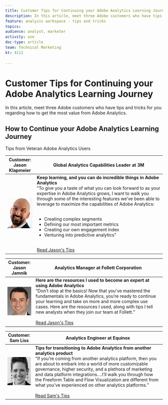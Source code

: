 ```yaml
---
title: Customer Tips for Continuing your Adobe Analytics Learning Journey
description: In this article, meet three Adobe customers who have tips and tricks for you regarding how to get the most value from Adobe Analytics.
feature: analysis workspace - tips and tricks
topics: 
audience: analyst, marketer
activity: use
doc-type: article
team: Technical Marketing
kt: 4111

---
```


# Customer Tips for Continuing your Adobe Analytics Learning Journey

In this article, meet three Adobe customers who have tips and tricks for you regarding how to get the most value from Adobe Analytics.

## How to Continue your Adobe Analytics Learning Journey

Tips from Veteran Adobe Analytics Users

|Customer:<br>Jason Klapmeier    |      Global Analytics Capabilities Leader at 3M     |
|------------|------------|
| ![Jason Klapmeier](assets/jasonklapmeier.jpg) | **Keep learning, and you can do incredible things in Adobe Analytics** <br> “To give you a taste of what you can look forward to as your expertise in Adobe Analytics grows, I want to walk you through some of the interesting features we’ve been able to leverage to maximize the capabilities of Adobe Analytics: <br><br><ul><li>Creating complex segments</li><li>Defining our most important metrics</li><li>Creating our own engagement index</li><li>Venturing into predictive analytics”</li></ul><br>[Read Jason's Tips](https://experienceleaguecommunities.adobe.com/t5/Adobe-Analytics-Discussions/Incredible-Things-You-Can-Do-in-Adobe-Analytics/td-p/354333)|

|Customer:<br>Jason Jamnik    |      Analytics Manager at Follett Corporation     |
|------------|------------|
| ![Jason Klapmeier](assets/jasonjamnik.jpg) | **Here are the resources I used to become an expert at using Adobe Analytics** <br> “Don’t stop at the basics! Now that you’ve mastered the fundamentals in Adobe Analytics, you’re ready to continue your learning and take on more and more complex use cases. Here are the resources I used, along with tips I tell new analysts when they join our team at Follett.”<br><br>[Read Jason's Tips](https://experienceleaguecommunities.adobe.com/t5/Adobe-Analytics-Discussions/Here-are-the-resources-I-used-to-become-an-expert-at-using-Adobe/m-p/354226)|

|Customer:<br>Sam Liss    |      Analytics Engineer at Equinox     |
|------------|------------|
| ![Jason Klapmeier](assets/samliss.jpg) | **Tips for transitioning to Adobe Analytics from another analytics product** <br> “If you’re coming from another analytics platform, then you are about to embark into a world of more customizable governance, higher security, and a plethora of marketing and data platform integrations….I’ll walk you through how the Freeform Table and Flow Visualization are different from what you’ve experienced on other analytics platforms.”<br><br>[Read Sam's Tips](https://experienceleaguecommunities.adobe.com/t5/Adobe-Analytics-Discussions/An-Analyst-s-Quick-Start-Guide-Switching-to-Adobe/td-p/354312)|
